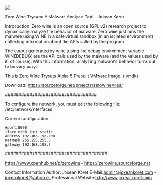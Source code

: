 <img src="https://zerowine-tryout.sourceforge.net/images/zerowine-1-small.jpg" width="auto">

Zero Wine Tryouts: A Malware Analysis Tool - Joxean Koret

Introduction:
Zero wine is an open source (GPL v2) research project to dynamically analyze the behavior of malware. Zero wine just runs the malware using WINE in a safe virtual sandbox (in an isolated environment) collecting information about the APIs called by the program.

The output generated by wine (using the debug environment variable WINEDEBUG) are the API calls used by the malware (and the values used by it, of course). With this information, analyzing malware's behavior turns out to be very easy.


This is Zero Wine Tryouts Alpha 5 Prebuilt VMware Image. (.vmdk)

Download: https://sourceforge.net/projects/zerowine/files/



##################################

To configure the network, you must edit the following file: 
/etc/network/interfaces

Current configuration:

    #port:8000
    iface eth0 inet static
    address 192.168.198.200
    netmask 255.255.255.0
    gateway 192.168.198.2

######################################

https://www.openhub.net/p/zerowine - 
https://zerowine.sourceforge.net

Contact Information
Author: Joxean Koret
E-Mail:<admin@joxeankoret.com> - <joxeankoret@yahoo.es>
Professional Website:http://www.joxeankoret.com
